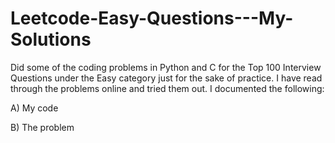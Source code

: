 # Leetcode-Easy-Questions---My-Solutions
Did some of the coding problems in Python and C for the Top 100 Interview Questions under the Easy category just for the sake of practice. I have read through the problems online and tried them out. I documented the following:

A) My code

B) The problem
